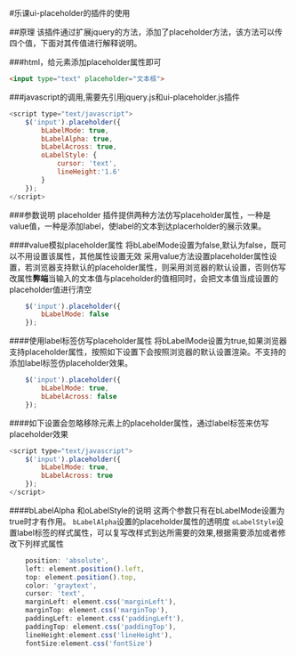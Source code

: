 #乐课ui-placeholder的插件的使用


##原理
该插件通过扩展jquery的方法，添加了placeholder方法，该方法可以传四个值，下面对其传值进行解释说明。

###html，给元素添加placeholder属性即可
```html
<input type="text" placeholder="文本框">
```

###javascript的调用,需要先引用jquery.js和ui-placeholder.js插件
```javascript
<script type="text/javascript">
	$('input').placeholder({
		bLabelMode: true,
	    bLabelAlpha: true,
	    bLabelAcross: true,
	    oLabelStyle: {
	        cursor: 'text',
	        lineHeight:'1.6'
	    }
	});
</script>
```

###参数说明
placeholder 插件提供两种方法仿写placeholder属性，一种是value值，一种是添加label，使label的文本到达placerholder的展示效果。

####value模拟placeholder属性
将bLabelMode设置为false,默认为false，既可以不用设置该属性，其他属性设置无效
	采用value方法设置placeholder属性设置，若浏览器支持默认的placeholder属性，则采用浏览器的默认设置，否则仿写改属性**弊端**当输入的文本值与placeholder的值相同时，会把文本值当成设置的placeholder值进行清空

```javascript
	$('input').placeholder({
		bLabelMode: false
	});
```

####使用label标签仿写placeholder属性
将bLabelMode设置为true,如果浏览器支持placeholder属性，按照如下设置下会按照浏览器的默认设置渲染。不支持的添加label标签仿placeholder效果。

```javascript
	$('input').placeholder({
		bLabelMode: true,
	    bLabelAcross: false
	});
```


####如下设置会忽略移除元素上的placeholder属性，通过label标签来仿写placeholder效果
```javascript
<script type="text/javascript">
	$('input').placeholder({
		bLabelMode: true,
	    bLabelAcross: true
	});
</script>
```

####bLabelAlpha 和oLabelStyle的说明
这两个参数只有在bLabelMode设置为true时才有作用。
`bLabelAlpha`设置的placeholder属性的透明度
`oLabelStyle`设置label标签的样式属性，可以复写改样式到达所需要的效果,根据需要添加或者修改下列样式属性

```javascript
 	position: 'absolute',
    left: element.position().left,
    top: element.position().top,
    color: 'graytext',
    cursor: 'text',
    marginLeft: element.css('marginLeft'),
    marginTop: element.css('marginTop'),
    paddingLeft: element.css('paddingLeft'),
    paddingTop: element.css('paddingTop'),
    lineHeight:element.css('lineHeight'),
    fontSize:element.css('fontSize')
```

